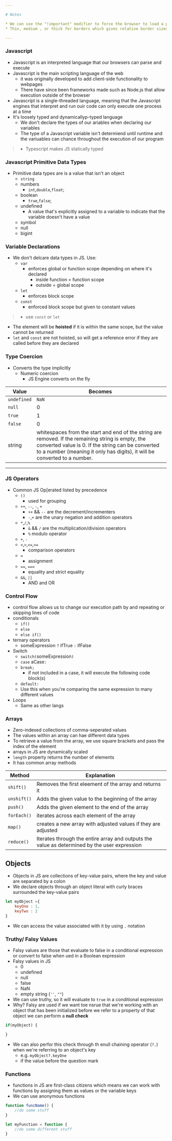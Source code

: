 ```yaml
---

# Notes

* We can use the "!important" modifier to force the browser to load a particular style despite default precedence 
* Thin, medium , or thick for borders which gives relative border sizes

---
```


### Javascript

- Javascript is an interpreted language that our browsers can parse and execute
- Javascript is the main scripting language of the web
    - it was originally developed to add client-side functionality to webpages
    - There have since been frameworks made such as Node.js that allow execution outside of the browser
- Javascript is a single-threaded language, meaning that the Javascript engines that interpret and run ouir code can only execute one process at a time
- It's loosely typed and dynamicallyp-typed language
    - We don't declare the types of our ariables when declaring our variables
    - The type of a Javascript variable isn't determiend until runtime and the variuables can chance throughout the execution of our program

>* Typescript makes JS statically typed

### Javascript Primitive Data Types

- Primitive data types are is a value that isn't an object
    - `string`
    - numbers
        - `int`,`double`,`float`; 
    - boolean
        - `true`,`false`;
    - undefined
        - A value that's explicitly assigned to a variable to indicate that the variable doesn't have a value
    - symbol
    - null
    - bigint

### Variable Declarations

- We don't delcare data types in JS. Use:
    - `var`
        - enforces global or function scope depending on where it's declared 
            - inside function = function scope
            - outside  = global scope
    - `let`
        - enforces block scope
    - `const`
        - enforced block scope but given to constant values

> * use `const` or `let`
- The element will be **hoisted** if it is within the same scope, but the value cannot be returned
- `let` and `const` are not hoisted, so will get a reference error if they are called before they are declared

### Type Coercion 

- Converts the type implicitly
    - Numeric coercion 
        - JS Engine converts on the fly

| Value | Becomes |
| ----- | ------- |
| `undefined` | `NaN` |
| `null` | 0 |
| `true` | 1 |
| `false` | 0 |
| string | whitespaces from the start and end of the string are removed. If the remaining string is empty, the converted value is 0. If the string can be converted to a number (meaning it only has digits), it will be converted to a number.|

---

### JS Operators

- Common JS Op[erated listed by precedence
    - `()`
        - used for grouping
    - `++`, `--`, `-`, `+`
        - `++` && `--` are the decrement/incrementers 
        - `-`,`+` are the unary negation and addition operators
    - `*`,`/`,`%`
        - `&` && `/` are the multiplication/division operators
        - `%` modulo operator
    - `+`,  `-`
    - `<`,`>`,`<=`,`>=`
        - comparison operators
    - `=`
        - assignment
    - `==`, `===`
        - equality and strict equality
    - `&&`, `||`
        - AND and OR

### Control Flow

- control flow allows us to change our execution path by and repeating or skipping lines of code
- conditionals
    - `if()`
    - `else`
    - `else if()`   
- ternary operators
    - someExpression `?` ifTrue `:` ifFalse
- Switch
    - `switch(`someExpression`)`
    - `case` aCase`:`
    - `break;`
        - if not included in a case, it will execute the following code block(s)
    - `default:`
    - Use this when you're comparing the same expression to many different values
- Loops
    - Same as other langs

### Arrays

- Zero-indexed collections of comma-seperated values
- The values within an array can hae different data types
- To retrieve a value from the array, we use square brackets and pass the index of the element
- arrays in JS are dynamically scaled
- `length` property returns the number of elements
- It has common array methods

| Method | Explanation |
| -----  | ----------- |
| `shift()` | Removes the first eleement of the array and returns it|
| `unshift()` | Adds the given value to the beginning of the array |
| `push()` | Adds the given element to the end of the array | 
| `forEach()`| iterates across each element of the array |
| `map()` | creates a new array with adjusted values if they are adjusted |
| `reduce()` | Iterates through the entire array and outputs the value as determined by the user expression |

## Objects

- Objects in JS are collections of key-value pairs, where the key and value are separated by a colon
- We declare objects through an object literal with curly braces surrounded the key-value pairs

```js
let myObject ={
    keyOne : 1,
    keyTwo : 2
}
```

- We can access the value associated with it by using `.` notation

### Truthy/ Falsy Values

- Falsy values are those that evaluate to false in a conditional expression or convert to false when ued in a Boolean expression
- Falsy values in JS
    - 0
    - undefined
    - null
    - false
    - NaN
    - empty string (`''`, `""`)
- We can use truthy, so it will evaluate to `true` in a conditional expression
- Why? Falsy are used if we want toe nsrue that we're working with an object that has been initialized before we refer to a property of that object we can perform a **null check**

```js
if(myObject) {

}
```

- We can also perfor this check through th enull chaining operator (`?.`) when we're referring to an object's key
    - e.g. `myObject?.keyOne`
    - if the value before the question mark

### Functions

- functions in JS are first-class citizens which means we can work with functions by assigning them as values or the variable keys
- We can use anonymous functions

```js
function funcName() {
    //do some stuff
}

let myFunction = function {
    //do some different stuff
}
```

